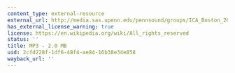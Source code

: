 ```yaml
---
content_type: external-resource
external_url: http://media.sas.upenn.edu/pennsound/groups/ICA_Boston_2006/Music_Overheard/01_Whitehead_The-Problem-With-Bodies_ICABoston_2006.mp3
has_external_license_warning: true
license: https://en.wikipedia.org/wiki/All_rights_reserved
status: ''
title: MP3 - 2.0 MB
uid: 2cfd228f-1df6-48f4-ae84-16b38e34e858
wayback_url: ''
---
```

